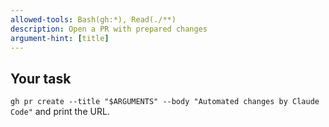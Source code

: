 ```yaml
---
allowed-tools: Bash(gh:*), Read(./**)
description: Open a PR with prepared changes
argument-hint: [title]
---
```

## Your task
`gh pr create --title "$ARGUMENTS" --body "Automated changes by Claude Code"` and print the URL.